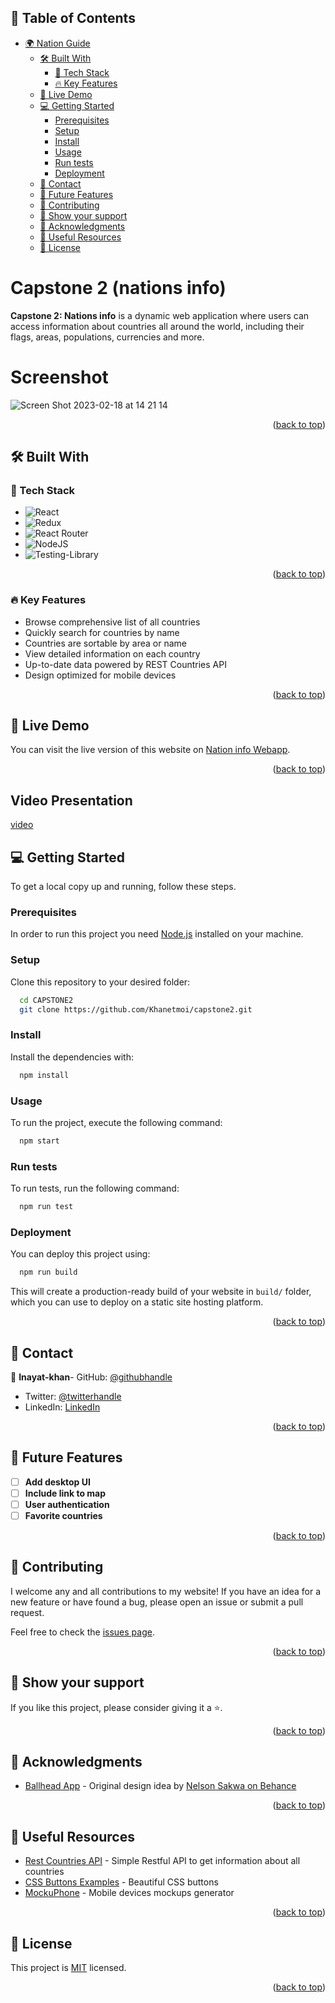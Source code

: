 <a name="readme-top"></a>

## 📑 Table of Contents
- [🌍 Nation Guide](#-nation-guide)
  - [🛠 Built With](#-built-with)
    - [🧰 Tech Stack](#-tech-stack)
    - [🔥 Key Features](#-key-features)
  - [🚀 Live Demo](#-live-demo)
  - [💻 Getting Started](#-getting-started)
    - [Prerequisites](#prerequisites)
    - [Setup](#setup)
    - [Install](#install)
    - [Usage](#usage)
    - [Run tests](#run-tests)
    - [Deployment](#deployment)
  - [📧 Contact](#-contact)
  - [🔭 Future Features](#-future-features)
  - [🤝 Contributing](#-contributing)
  - [💖 Show your support](#-show-your-support)
  - [🙏 Acknowledgments](#-acknowledgments)
  - [💎 Useful Resources](#-useful-resources)
  - [📝 License](#-license)


# Capstone 2 (nations info)

**Capstone 2: Nations info** is a dynamic web application where users can access information about countries all around the world, including their flags, areas, populations, currencies and more.

# Screenshot 
![Screen Shot 2023-02-18 at 14 21 14](https://user-images.githubusercontent.com/94435424/219871060-b49b694b-e494-47f3-9fd3-46c732ad9c56.png)

<p align="right">(<a href="#readme-top">back to top</a>)</p>



## 🛠 Built With

### 🧰 Tech Stack

- ![React](https://img.shields.io/badge/react-%2320232a.svg?style=for-the-badge&logo=react&logoColor=%2361DAFB)
- ![Redux](https://img.shields.io/badge/redux-%23593d88.svg?style=for-the-badge&logo=redux&logoColor=white)
- ![React Router](https://img.shields.io/badge/React_Router-CA4245?style=for-the-badge&logo=react-router&logoColor=white)
- ![NodeJS](https://img.shields.io/badge/node.js-6DA55F?style=for-the-badge&logo=node.js&logoColor=white)
- ![Testing-Library](https://img.shields.io/badge/-TestingLibrary-%23E33332?style=for-the-badge&logo=testing-library&logoColor=white)

<p align="right">(<a href="#readme-top">back to top</a>)</p>


### 🔥 Key Features

- Browse comprehensive list of all countries
- Quickly search for countries by name
- Countries are sortable by area or name
- View detailed information on each country
- Up-to-date data powered by REST Countries API
- Design optimized for mobile devices

<p align="right">(<a href="#readme-top">back to top</a>)</p>


## 🚀 Live Demo

You can visit the live version of this website on [Nation info Webapp](https://deploy-preview-2--leafy-maamoul-c68bbd.netlify.app/).

<p align="right">(<a href="#readme-top">back to top</a>)</p>

## Video Presentation
 [video](https://www.loom.com/share/753c74c804d04206b35374bea666d08d)


## 💻 Getting Started

To get a local copy up and running, follow these steps.

### Prerequisites

In order to run this project you need [Node.js](https://nodejs.org/en/) installed on your machine.

### Setup

Clone this repository to your desired folder:

```sh
  cd CAPSTONE2
  git clone https://github.com/Khanetmoi/capstone2.git
```

### Install

Install the dependencies with:

```sh
  npm install
```

### Usage

To run the project, execute the following command:

```sh
  npm start
```

### Run tests

To run tests, run the following command:

```sh
  npm run test
```

### Deployment

You can deploy this project using:

```sh
  npm run build
```
This will create a production-ready build of your website in `build/` folder, which you can use to deploy on a static site hosting platform.

<p align="right">(<a href="#readme-top">back to top</a>)</p>


## 📧 Contact 
:bust_in_silhouette: **Inayat-khan**- GitHub: [@githubhandle](https://github.com/Khanetmoi)
- Twitter: [@twitterhandle](https://twitter.com/InayatVan)
- LinkedIn: [LinkedIn](https://www.linkedin.com/in/khan-bitsindou-b37178228/)

<p align="right">(<a href="#readme-top">back to top</a>)</p>


## 🔭 Future Features

- [ ] **Add desktop UI**
- [ ] **Include link to map**
- [ ] **User authentication**
- [ ] **Favorite countries**

<p align="right">(<a href="#readme-top">back to top</a>)</p>


## 🤝 Contributing 

I welcome any and all contributions to my website! If you have an idea for a new feature or have found a bug, please open an issue or submit a pull request.

Feel free to check the [issues page](../../issues/).

<p align="right">(<a href="#readme-top">back to top</a>)</p>


## 💖 Show your support 

If you like this project, please consider giving it a ⭐.

<p align="right">(<a href="#readme-top">back to top</a>)</p>


## 🙏 Acknowledgments 

- [Ballhead App](https://www.behance.net/gallery/31579789/Ballhead-App-(Free-PSDs)) - Original design idea by [Nelson Sakwa on Behance](https://www.behance.net/sakwadesignstudio)

<p align="right">(<a href="#readme-top">back to top</a>)</p>


## 💎 Useful Resources

- [Rest Countries API](https://restcountries.com/#api-endpoints-v3-all) - Simple Restful API to get information about all countries
- [CSS Buttons Examples](https://getcssscan.com/css-buttons-examples) - Beautiful CSS buttons
- [MockuPhone](https://mockuphone.com/) - Mobile devices mockups generator

<p align="right">(<a href="#readme-top">back to top</a>)</p>


## 📝 License

This project is [MIT](./MIT.md) licensed.

<p align="right">(<a href="#readme-top">back to top</a>)</p>
